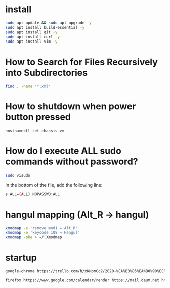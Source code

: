# install

```bash
sudo apt update && sudo apt upgrade -y
sudo apt install build-essential -y
sudo apt install git -y
sudo apt install curl -y
sudo apt install vim -y
```

# How to Search for Files Recursively into Subdirectories
```bash
find . -name '*.xml'
```


# How to shutdown when power button pressed

```bash
hostnamectl set-chassis vm
```

# How do I execute ALL sudo commands without password?

```bash
sudo visudo
```

In the bottom of the file, add the following line:

```bash
s ALL=(ALL) NOPASSWD:ALL
```

# hangul mapping (Alt_R -> hangul)
```bash
xmodmap -e 'remove mod1 = Alt_R'
xmodmap -e 'keycode 108 = Hangul'
xmodmap -pke > ~/.Xmodmap
```

# startup

```bash
google-chrome https://trello.com/b/xKNpmCc2/2020-%EA%B3%B5%EA%B0%90%EC%84%9C%EB%B9%84%EC%8A%A4 https://trello.com/b/emn9KLU2/2021-ai%ED%95%99%EC%8A%B5%EC%9A%A9%EB%8D%B0%EC%9D%B4%ED%84%B0%EA%B5%AC%EC%B6%95 https://mail.google.com https://news.google.com/topstories?hl=ko&gl=KR&ceid=KR:ko https://news.google.com/topstories?hl=en-US&gl=US&ceid=US:en
```

```bash
firefox https://www.google.com/calendar/render https://mail.daum.net https://gnict.dooray.com/messenger https://aws.amazon.com/console/
```
